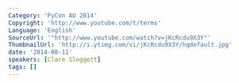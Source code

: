 ```yaml
---
Category: 'PyCon AU 2014'
Copyright: 'http://www.youtube.com/t/terms'
Language: 'English'
SourceUrl: '"http://www.youtube.com/watch?v=jKcRcdu9X3Y"'
ThumbnailUrl: 'http://i.ytimg.com/vi/jKcRcdu9X3Y/hqdefault.jpg'
date: '2014-08-11'
speakers: [Clare Sloggett]
tags: []
---
```


